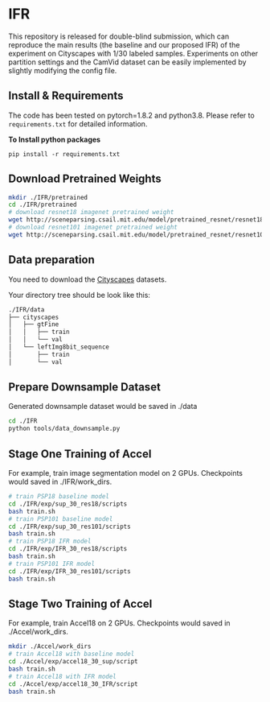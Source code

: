 # IFR
This repository is released for double-blind submission, which can reproduce the main results (the baseline and our proposed IFR) of the experiment on Cityscapes with 1/30 labeled samples. Experiments on other partition settings and the CamVid dataset can be easily implemented by slightly modifying the config file.

## Install & Requirements
The code has been tested on pytorch=1.8.2 and python3.8. Please refer to `requirements.txt` for detailed information.

**To Install python packages**
```
pip install -r requirements.txt
```

## Download Pretrained Weights
````bash
mkdir ./IFR/pretrained
cd ./IFR/pretrained
# download resnet18 imagenet pretrained weight
wget http://sceneparsing.csail.mit.edu/model/pretrained_resnet/resnet18-imagenet.pth
# download resnet101 imagenet pretrained weight
wget http://sceneparsing.csail.mit.edu/model/pretrained_resnet/resnet101-imagenet.pth
````

## Data preparation
You need to download the [Cityscapes](https://www.cityscapes-dataset.com/) datasets.

Your directory tree should be look like this:
````bash
./IFR/data
├── cityscapes
│   ├── gtFine
│   │   ├── train
│   │   └── val
│   └── leftImg8bit_sequence
│       ├── train
│       └── val
````

## Prepare Downsample Dataset
Generated downsample dataset would be saved in ./data
````bash
cd ./IFR
python tools/data_downsample.py
````

## Stage One Training of Accel
For example, train image segmentation model on 2 GPUs. Checkpoints would saved in ./IFR/work_dirs.
````bash
# train PSP18 baseline model
cd ./IFR/exp/sup_30_res18/scripts
bash train.sh
# train PSP101 baseline model
cd ./IFR/exp/sup_30_res101/scripts
bash train.sh
# train PSP18 IFR model
cd ./IFR/exp/IFR_30_res18/scripts
bash train.sh
# train PSP101 IFR model
cd ./IFR/exp/IFR_30_res101/scripts
bash train.sh
````

## Stage Two Training of Accel
For example, train Accel18 on 2 GPUs. Checkpoints would saved in ./Accel/work_dirs.
````bash
mkdir ./Accel/work_dirs
# train Accel18 with baseline model
cd ./Accel/exp/accel18_30_sup/script
bash train.sh
# train Accel18 with IFR model
cd ./Accel/exp/accel18_30_IFR/script
bash train.sh
````
